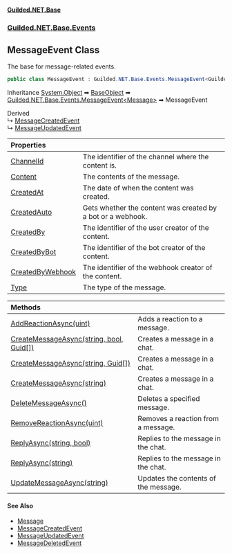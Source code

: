 
#### [Guilded.NET.Base](Guilded_NET_Base 'Guilded_NET_Base')
### [Guilded.NET.Base.Events](Guilded_NET_Base#Guilded_NET_Base_Events 'Guilded.NET.Base.Events')
## MessageEvent Class
The base for message-related events.  
```csharp
public class MessageEvent : Guilded.NET.Base.Events.MessageEvent<Guilded.NET.Base.Content.Message>
```

Inheritance [System.Object](https://docs.microsoft.com/en-us/dotnet/api/System.Object 'System.Object') &#x27A1; [BaseObject](BaseObject 'Guilded.NET.Base.BaseObject') &#x27A1; [Guilded.NET.Base.Events.MessageEvent&lt;](MessageEvent_T_ 'Guilded.NET.Base.Events.MessageEvent&lt;T&gt;')[Message](Message 'Guilded.NET.Base.Content.Message')[&gt;](MessageEvent_T_ 'Guilded.NET.Base.Events.MessageEvent&lt;T&gt;') &#x27A1; MessageEvent  

Derived  
&#8627; [MessageCreatedEvent](MessageCreatedEvent 'Guilded.NET.Base.Events.MessageCreatedEvent')  
&#8627; [MessageUpdatedEvent](MessageUpdatedEvent 'Guilded.NET.Base.Events.MessageUpdatedEvent')  

| Properties | |
| :--- | :--- |
| [ChannelId](MessageEvent_ChannelId 'Guilded.NET.Base.Events.MessageEvent.ChannelId') | The identifier of the channel where the content is.<br/> |
| [Content](MessageEvent_Content 'Guilded.NET.Base.Events.MessageEvent.Content') | The contents of the message.<br/> |
| [CreatedAt](MessageEvent_CreatedAt 'Guilded.NET.Base.Events.MessageEvent.CreatedAt') | The date of when the content was created.<br/> |
| [CreatedAuto](MessageEvent_CreatedAuto 'Guilded.NET.Base.Events.MessageEvent.CreatedAuto') | Gets whether the content was created by a bot or a webhook.<br/> |
| [CreatedBy](MessageEvent_CreatedBy 'Guilded.NET.Base.Events.MessageEvent.CreatedBy') | The identifier of the user creator of the content.<br/> |
| [CreatedByBot](MessageEvent_CreatedByBot 'Guilded.NET.Base.Events.MessageEvent.CreatedByBot') | The identifier of the bot creator of the content.<br/> |
| [CreatedByWebhook](MessageEvent_CreatedByWebhook 'Guilded.NET.Base.Events.MessageEvent.CreatedByWebhook') | The identifier of the webhook creator of the content.<br/> |
| [Type](MessageEvent_Type 'Guilded.NET.Base.Events.MessageEvent.Type') | The type of the message.<br/> |

| Methods | |
| :--- | :--- |
| [AddReactionAsync(uint)](MessageEvent_AddReactionAsync(uint) 'Guilded.NET.Base.Events.MessageEvent.AddReactionAsync(uint)') | Adds a reaction to a message.<br/> |
| [CreateMessageAsync(string, bool, Guid[])](MessageEvent_CreateMessageAsync(string_bool_Guid__) 'Guilded.NET.Base.Events.MessageEvent.CreateMessageAsync(string, bool, System.Guid[])') | Creates a message in a chat.<br/> |
| [CreateMessageAsync(string, Guid[])](MessageEvent_CreateMessageAsync(string_Guid__) 'Guilded.NET.Base.Events.MessageEvent.CreateMessageAsync(string, System.Guid[])') | Creates a message in a chat.<br/> |
| [CreateMessageAsync(string)](MessageEvent_CreateMessageAsync(string) 'Guilded.NET.Base.Events.MessageEvent.CreateMessageAsync(string)') | Creates a message in a chat.<br/> |
| [DeleteMessageAsync()](MessageEvent_DeleteMessageAsync() 'Guilded.NET.Base.Events.MessageEvent.DeleteMessageAsync()') | Deletes a specified message.<br/> |
| [RemoveReactionAsync(uint)](MessageEvent_RemoveReactionAsync(uint) 'Guilded.NET.Base.Events.MessageEvent.RemoveReactionAsync(uint)') | Removes a reaction from a message.<br/> |
| [ReplyAsync(string, bool)](MessageEvent_ReplyAsync(string_bool) 'Guilded.NET.Base.Events.MessageEvent.ReplyAsync(string, bool)') | Replies to the message in the chat.<br/> |
| [ReplyAsync(string)](MessageEvent_ReplyAsync(string) 'Guilded.NET.Base.Events.MessageEvent.ReplyAsync(string)') | Replies to the message in the chat.<br/> |
| [UpdateMessageAsync(string)](MessageEvent_UpdateMessageAsync(string) 'Guilded.NET.Base.Events.MessageEvent.UpdateMessageAsync(string)') | Updates the contents of the message.<br/> |

#### See Also
- [Message](Message 'Guilded.NET.Base.Content.Message')
- [MessageCreatedEvent](MessageCreatedEvent 'Guilded.NET.Base.Events.MessageCreatedEvent')
- [MessageUpdatedEvent](MessageUpdatedEvent 'Guilded.NET.Base.Events.MessageUpdatedEvent')
- [MessageDeletedEvent](MessageDeletedEvent 'Guilded.NET.Base.Events.MessageDeletedEvent')
